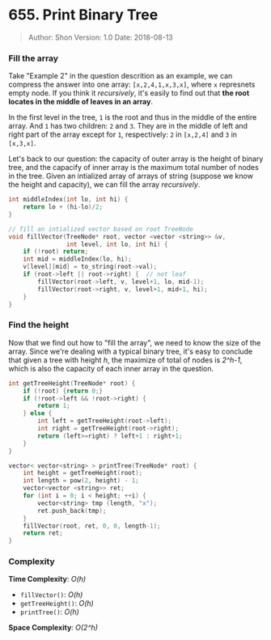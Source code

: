 # 655. Print Binary Tree

> Author: Shon
> Version: 1.0
> Date: 2018-08-13

### Fill the array
Take "Example 2" in the question descrition as an example, we can compress the answer into one array: `[x,2,4,1,x,3,x]`, where `x` represnets empty node. If you think it *recursively*, it's easily to find out that **the root locates in the middle of leaves in an array**. 

In the first level in the tree, `1` is the root and thus in the middle of the entire array. And `1` has two children: `2` and `3`. They are in the middle of left and right part of the array except for `1`, respectively: `2` in `[x,2,4]` and `3` in `[x,3,x]`.

Let's back to our question: the capacity of outer array is the height of binary tree, and the capacify of inner array is the maximum total number of nodes in the tree. Given an intialized array of arrays of string (suppose we know the height and capacity), we can fill the array *recursively*.

```cpp
int middleIndex(int lo, int hi) {
    return lo + (hi-lo)/2;
}

// fill an intialized vector based on root TreeNode
void fillVector(TreeNode* root, vector <vector <string>> &v,
                int level, int lo, int hi) {
    if (!root) return;
    int mid = middleIndex(lo, hi);
    v[level][mid] = to_string(root->val);
    if (root->left || root->right) {  // not leaf
        fillVector(root->left, v, level+1, lo, mid-1);
        fillVector(root->right, v, level+1, mid+1, hi);
    }
}
```

### Find the height
Now that we find out how to "fill the array", we need to know the size of the array. Since we're dealing with a typical binary tree, it's easy to conclude that given a tree with height *h*, the maximize of total of nodes is *2^h-1*, which is also the capacity of each inner array in the question.

```cpp
int getTreeHeight(TreeNode* root) {
    if (!root) {return 0;}
    if (!root->left && !root->right) {
        return 1;
    } else {
        int left = getTreeHeight(root->left);
        int right = getTreeHeight(root->right);
        return (left>=right) ? left+1 : right+1;
    }
}

vector< vector<string> > printTree(TreeNode* root) {
    int height = getTreeHeight(root);
    int length = pow(2, height) - 1;
    vector<vector <string>> ret;
    for (int i = 0; i < height; ++i) {
        vector<string> tmp (length, "x");
        ret.push_back(tmp);
    }
    fillVector(root, ret, 0, 0, length-1);
    return ret;
}
```

### Complexity
**Time Complexity**: *O(h)*  
- `fillVector()`: *O(h)*  
- `getTreeHeight()`: *O(h)*  
- `printTree()`: *O(h)*  

**Space Complexity**: *O(2^h)*
